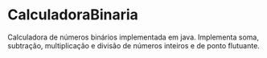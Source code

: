 # CalculadoraBinaria

Calculadora de números binários implementada em java. Implementa soma, subtração, multiplicação e divisão de números inteiros e de ponto flutuante.
